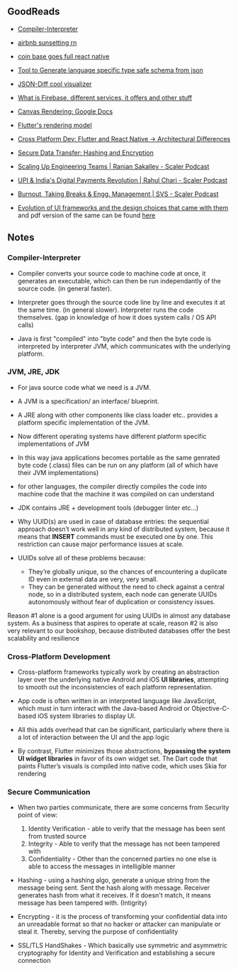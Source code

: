 ## GoodReads

* [Compiler-Interpreter](https://www.freecodecamp.org/news/compiled-versus-interpreted-languages/)

* [airbnb sunsetting rn](https://medium.com/airbnb-engineering/sunsetting-react-native-1868ba28e30a)

* [coin base goes full react native](https://blog.coinbase.com/announcing-coinbases-successful-transition-to-react-native-af4c591df971)

* [Tool to Generate language specific type safe schema from json](https://quicktype.io/)

* [JSON-Diff cool visualizer](https://jsoncrack.com/editor)

* [What is Firebase, different services, it offers and other stuff](https://medium.com/firebase-developers/what-is-firebase-the-complete-story-abridged-bcc730c5f2c0)

* [Canvas Rendering: Google Docs](https://medium.com/young-coder/the-future-web-will-canvas-rendering-replace-the-dom-847be872884c)

* [Flutter's rendering model](https://docs.flutter.dev/resources/architectural-overview#flutters-rendering-model)

* [Cross Platform Dev: Flutter and React Native -> Architectural Differences](https://www.g2i.co/blog/flutter-vs-react-native-the-core-differences)

* [Secure Data Transfer: Hashing and Encryption](https://cheapsslsecurity.com/blog/explained-hashing-vs-encryption-vs-encoding/)

* [Scaling Up Engineering Teams |  Ranjan Sakalley - Scaler Podcast ](https://youtu.be/8Kazdjpf7oI)

* [ UPI & India's Digital Payments Revolution | Rahul Chari - Scaler Podcast](https://youtu.be/oF5KB-INikc)

* [Burnout, Taking Breaks & Engg. Management | SVS - Scaler Podcast](https://youtu.be/3iajCJXKlMs)

* [Evolution of UI frameworks and the design choices that came with them](https://youtu.be/r6ctxZphtkI) and pdf version of the same can be found [here](https://www.igalia.com/2023/07/18/Cross-Platform-Mobile-App-Frameworks-in-2023.html)

## Notes 

### Compiler-Interpreter

* 	Compiler converts your source code to machine code at once, 
	it generates an executable, which can then be run independantly of the source code. (in general faster).

* Interpreter goes through the source code line by line and executes it at the same time. (in general slower).
	Interpreter runs the code themselves. (gap in knowledge of how it does system calls / OS API calls)

* Java is first "compiled" into "byte code" and then
	the byte code is interpreted by interpreter JVM, which communicates with the underlying platform.

### JVM, JRE, JDK
* For java source code what we need is a JVM.

* 	A JVM is a specification/ an interface/ blueprint.

* 	A JRE along with other components like class loader etc.. provides a platform specific implementation of the JVM.

* 	Now different operating systems have different platform specific implementations of JVM

* 	In this way java applications becomes portable as the same genrated byte code (.class) files can be run on 
	any platform (all of which have their JVM implementations)

* 	for other languages, the compiler directly compiles the code into machine code that the machine it was compiled
	on can understand

* JDK contains JRE + development tools (debugger linter etc...)

* Why UUID(s) are used in case of database entries: the sequential approach doesn’t work well in any kind of distributed system, because it means that **INSERT** commands must be executed one by one. This restriction can cause major performance issues at scale.  

* UUIDs solve all of these problems because:
	* They’re globally unique, so the chances of encountering a duplicate ID even in external data are very, very small.
	* They can be generated without the need to check against a central node, so in a distributed system, each node can generate UUIDs autonomously without fear of duplication or consistency issues.


Reason #1 alone is a good argument for using UUIDs in almost any database system. As a business that aspires to operate at scale, reason #2 is also very relevant to our bookshop, because distributed databases offer the best scalability and resilience

### Cross-Platform Development

* Cross-platform frameworks typically work by creating an abstraction layer over the underlying native Android and iOS **UI libraries**, attempting to smooth out the inconsistencies of each platform representation.

* App code is often written in an interpreted language like JavaScript, which must in turn interact with the Java-based Android or Objective-C-based iOS system libraries to display UI.

* All this adds overhead that can be significant, particularly where there is a lot of interaction between the UI and the app logic

* By contrast, Flutter minimizes those abstractions, **bypassing the system UI widget libraries** in favor of its own widget set. The Dart code that paints Flutter’s visuals is compiled into native code, which uses Skia for rendering


### Secure Communication

* When two parties communicate, there are some concerns from Security point of view:
	1.  Identity Verification - able to verify that the message has been sent from trusted source
	2.  Integrity - Able to verify that the message has not been tampered with
	3. Confidentiality - Other than the concerned parties no one else is able to access the messages in intelligible manner

* Hashing - using a hashing algo, generate a unique string from the message being sent. Sent the hash along with message. Receiver generates hash from what it receives. If it doesn't match, it means message has been tampered with. (Intigrity)
* Encrypting - it is the process of transforming your confidential data into an unreadable format so that no hacker or attacker can manipulate or steal it. Thereby, serving the purpose of confidentiality
*  SSL/TLS HandShakes - Which basically use symmetric and asymmetric cryptography for Identity and Verification and establishing a secure connection
